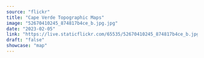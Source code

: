 ```yaml
---
source: "flickr"
title: "Cape Verde Topographic Maps"
image: "52670410245_874817b4ce_b.jpg.jpg"
date: "2023-02-05"
link: "https://live.staticflickr.com/65535/52670410245_874817b4ce_b.jpg"
draft: "false"
showcase: "map"
---
```

